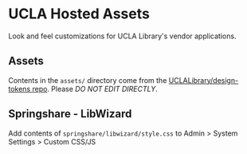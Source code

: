# UCLA Hosted Assets
Look and feel customizations for UCLA Library's vendor applications.

## Assets
Contents in the `assets/` directory come from the [UCLALibrary/design-tokens repo](https://github.com/UCLALibrary/design-tokens). Please *DO NOT EDIT DIRECTLY*.

## Springshare - LibWizard
Add contents of `springshare/libwizard/style.css` to Admin > System Settings > Custom CSS/JS
